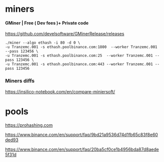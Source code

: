 # miners





#### GMiner | Free ( Dev fees )+ Private code

https://github.com/develsoftware/GMinerRelease/releases

```
./miner --algo ethash -i 80 -d 0 \  
-u Tranzemc.001 -s ethash.poolbinance.com:1800  --worker Tranzemc.001 --pass 123456 \
-u Tranzemc.001 -s ethash.poolbinance.com:25  --worker Tranzemc.001 --pass 123456 \
-u Tranzemc.001 -s ethash.poolbinance.com:443 --worker Tranzemc.001 --pass 123456
```

### Miners diffs

https://insilico-notebook.com/en/compare-miniersoft/

# pools

https://prohashing.com

https://www.binance.com/en/support/faq/9bd21a9536d74d1fb65c83f8e60ded93

https://www.binance.com/en/support/faq/20ba5cf0ce1b4956bda87d8aede5f31d
